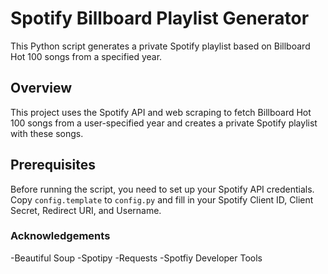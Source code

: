 
# Spotify Billboard Playlist Generator

This Python script generates a private Spotify playlist based on Billboard Hot 100 songs from a specified year.

## Overview

This project uses the Spotify API and web scraping to fetch Billboard Hot 100 songs from a user-specified year and creates a private Spotify playlist with these songs.

## Prerequisites

Before running the script, you need to set up your Spotify API credentials. Copy `config.template` to `config.py` and fill in your Spotify Client ID, Client Secret, Redirect URI, and Username.

### Acknowledgements
-Beautiful Soup
-Spotipy
-Requests
-Spotfiy Developer Tools
